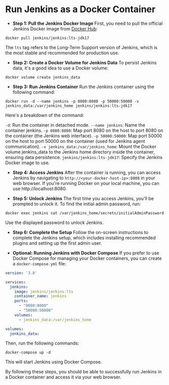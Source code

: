 # Run Jenkins as a Docker Container

- **Step 1: Pull the Jenkins Docker Image**
First, you need to pull the official Jenkins Docker image from [Docker Hub](https://hub.docker.com/r/jenkins/jenkins):

```
docker pull jenkins/jenkins:lts-jdk17
```
The `lts` tag refers to the Long-Term Support version of Jenkins, which is the most stable and recommended for production use.

- **Step 2: Create a Docker Volume for Jenkins Data**
To persist Jenkins data, it's a good idea to use a Docker volume:

```
docker volume create jenkins_data
```

- **Step 3: Run Jenkins Container**
Run the Jenkins container using the following command:

```
docker run -d --name jenkins -p 8080:8080 -p 50000:50000 -v jenkins_data:/var/jenkins_home jenkins/jenkins:lts-jdk17
```
Here's a breakdown of the command:

`-d`: Run the container in detached mode.
`--name jenkins`: Name the container jenkins.
`-p 8080:8080`: Map port 8080 on the host to port 8080 on the container (the Jenkins web interface).
`-p 50000:50000`: Map port 50000 on the host to port 50000 on the container (used for Jenkins agent communication).
`-v jenkins_data:/var/jenkins_home`: Mount the Docker volume jenkins_data to the Jenkins home directory inside the container, ensuring data persistence.
`jenkins/jenkins:lts-jdk17`: Specify the Jenkins Docker image to use.

- **Step 4: Access Jenkins**
After the container is running, you can access Jenkins by navigating to `http://<your-docker-host-ip>:8080` in your web browser. If you're running Docker on your local machine, you can use http://localhost:8080.

- **Step 5: Unlock Jenkins**
The first time you access Jenkins, you'll be prompted to unlock it. To find the initial admin password, run:

```
docker exec jenkins cat /var/jenkins_home/secrets/initialAdminPassword
```
Use the displayed password to unlock Jenkins.

- **Step 6: Complete the Setup**
Follow the on-screen instructions to complete the Jenkins setup, which includes installing recommended plugins and setting up the first admin user.

- **Optional: Running Jenkins with Docker Compose**
If you prefer to use Docker Compose for managing your Docker containers, you can create a `docker-compose.yml` file:

```yaml
version: '3.8'

services:
  jenkins:
    image: jenkins/jenkins:lts
    container_name: jenkins
    ports:
      - "8080:8080"
      - "50000:50000"
    volumes:
      - jenkins_data:/var/jenkins_home

volumes:
  jenkins_data:
```

Then, run the following commands:

```
docker-compose up -d
```
This will start Jenkins using Docker Compose.

By following these steps, you should be able to successfully run Jenkins in a Docker container and access it via your web browser.
